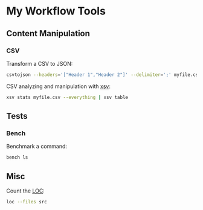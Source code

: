 # My Workflow Tools

## Content Manipulation

### CSV

Transform a CSV to JSON:

```bash
csvtojson --headers='["Header 1","Header 2"]' --delimiter=';' myfile.csv
```

CSV analyzing and manipulation with [xsv](https://github.com/BurntSushi/xsv):

```bash
xsv stats myfile.csv --everything | xsv table
```

## Tests

### Bench

Benchmark a command:


```bash
bench ls
```

## Misc

Count the [LOC](https://github.com/cgag/loc):

```bash
loc --files src
```